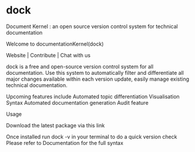 # dock
 Document Kernel : an open source version control system for technical documentation
 
 Welcome to documentationKernel(dock)
 
 Website | Contribute | Chat with us
 
dock is a free and open-source version control system for all documentation. Use this system to automatically filter and differentiate all major changes available within each version update, easily manage existing technical documentation. 

Upcoming features include 
Automated topic differentiation
Visualisation
Syntax
Automated documentation generation
Audit feature  

Usage 

Download the latest package via this link

Once installed run dock -v in your terminal to do a quick version check
Please refer to Documentation for the full syntax
